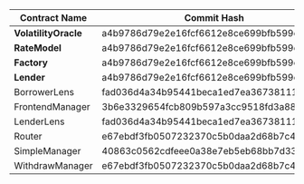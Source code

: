 | Contract Name                    | Commit Hash                              | Salt                                                               | Address                                      |
| -------------------------------- | ---------------------------------------- | ------------------------------------------------------------------ | -------------------------------------------- |
| **VolatilityOracle**             | a4b9786d79e2e16fcf6612e8ce699bfb599e0c8d | bytes32(uint256(0xA10EBE1A))                                       | `0xcA91bb5e6F98BD99b9Ca8aED1B9c5d12e139DB3d` |
| **RateModel**                    | a4b9786d79e2e16fcf6612e8ce699bfb599e0c8d | bytes32(uint256(0xA10EBE1A))                                       | `0xBD477956Ad74329664f45978A3876B024E3da73d` |
| **Factory**                      | a4b9786d79e2e16fcf6612e8ce699bfb599e0c8d | bytes32(uint256(0xA10EBE1A))                                       | `0x95110C9806833d3D3C250112fac73c5A6f631E80` |
| **Lender**                       | a4b9786d79e2e16fcf6612e8ce699bfb599e0c8d | created by factory                                                 | `0x62eAa8b180faebfBb0627dBd07E23f27379c147e` |
| BorrowerLens                     | fad036d4a34b95441beca1ed7ea36738111b6045 | bytes32(uint256(0xA10EBE1A))                                       | `0xFC3181dE393Eaa0F19e75761D11b7c2fB9ceF75A` |
| FrontendManager                  | 3b6e3329654fcb809b597a3cc9518fd3a8874d1c | bytes32(uint256(0xA10EBE1A))                                       | `0x105a98a6823d2ce3A0D0932dDB2361560C592839` |
| LenderLens                       | fad036d4a34b95441beca1ed7ea36738111b6045 | bytes32(uint256(0xA10EBE1A))                                       | `0xAf8c1C2384c9de947eD2Fc93457AeB9cFca72286` |
| Router                           | e67ebdf3fb0507232370c5b0daa2d68b7c4d4813 | bytes32(uint256(0xA10EBE1A))                                       | `0x75331078Af5407bc81396c8be4723d6F04A626A4` |
| SimpleManager                    | 40863c0562cdfeee0a38e7eb5eb68bb7d33525cc | bytes32(uint256(0xA10EBE1A))                                       | `0x577bD39CEF1f3314457AfcD88f0B47DA401Ff70f` |
| WithdrawManager                  | e67ebdf3fb0507232370c5b0daa2d68b7c4d4813 | bytes32(uint256(0xA10EBE1A))                                       | `0x11BBd1Ce943a95Ecf7EcDe41886ba765eEB32E74` |
